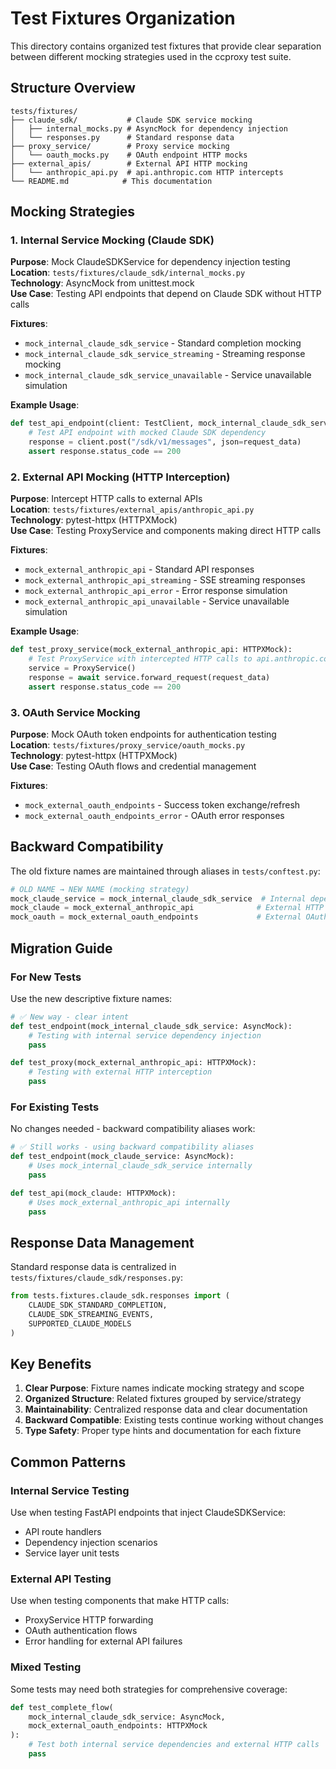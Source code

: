 # Test Fixtures Organization

This directory contains organized test fixtures that provide clear separation between different mocking strategies used in the ccproxy test suite.

## Structure Overview

```
tests/fixtures/
├── claude_sdk/           # Claude SDK service mocking
│   ├── internal_mocks.py # AsyncMock for dependency injection
│   └── responses.py      # Standard response data
├── proxy_service/        # Proxy service mocking  
│   └── oauth_mocks.py    # OAuth endpoint HTTP mocks
├── external_apis/        # External API HTTP mocking
│   └── anthropic_api.py  # api.anthropic.com HTTP intercepts
└── README.md            # This documentation
```

## Mocking Strategies

### 1. Internal Service Mocking (Claude SDK)

**Purpose**: Mock ClaudeSDKService for dependency injection testing  
**Location**: `tests/fixtures/claude_sdk/internal_mocks.py`  
**Technology**: AsyncMock from unittest.mock  
**Use Case**: Testing API endpoints that depend on Claude SDK without HTTP calls

**Fixtures**:
- `mock_internal_claude_sdk_service` - Standard completion mocking
- `mock_internal_claude_sdk_service_streaming` - Streaming response mocking  
- `mock_internal_claude_sdk_service_unavailable` - Service unavailable simulation

**Example Usage**:
```python
def test_api_endpoint(client: TestClient, mock_internal_claude_sdk_service: AsyncMock):
    # Test API endpoint with mocked Claude SDK dependency
    response = client.post("/sdk/v1/messages", json=request_data)
    assert response.status_code == 200
```

### 2. External API Mocking (HTTP Interception)

**Purpose**: Intercept HTTP calls to external APIs  
**Location**: `tests/fixtures/external_apis/anthropic_api.py`  
**Technology**: pytest-httpx (HTTPXMock)  
**Use Case**: Testing ProxyService and components making direct HTTP calls

**Fixtures**:
- `mock_external_anthropic_api` - Standard API responses
- `mock_external_anthropic_api_streaming` - SSE streaming responses
- `mock_external_anthropic_api_error` - Error response simulation
- `mock_external_anthropic_api_unavailable` - Service unavailable simulation

**Example Usage**:
```python
def test_proxy_service(mock_external_anthropic_api: HTTPXMock):
    # Test ProxyService with intercepted HTTP calls to api.anthropic.com
    service = ProxyService()
    response = await service.forward_request(request_data)
    assert response.status_code == 200
```

### 3. OAuth Service Mocking

**Purpose**: Mock OAuth token endpoints for authentication testing  
**Location**: `tests/fixtures/proxy_service/oauth_mocks.py`  
**Technology**: pytest-httpx (HTTPXMock)  
**Use Case**: Testing OAuth flows and credential management

**Fixtures**:
- `mock_external_oauth_endpoints` - Success token exchange/refresh
- `mock_external_oauth_endpoints_error` - OAuth error responses

## Backward Compatibility

The old fixture names are maintained through aliases in `tests/conftest.py`:

```python
# OLD NAME → NEW NAME (mocking strategy)
mock_claude_service = mock_internal_claude_sdk_service  # Internal dependency injection
mock_claude = mock_external_anthropic_api              # External HTTP interception  
mock_oauth = mock_external_oauth_endpoints             # External OAuth endpoints
```

## Migration Guide

### For New Tests

Use the new descriptive fixture names:

```python
# ✅ New way - clear intent
def test_endpoint(mock_internal_claude_sdk_service: AsyncMock):
    # Testing with internal service dependency injection
    pass

def test_proxy(mock_external_anthropic_api: HTTPXMock):  
    # Testing with external HTTP interception
    pass
```

### For Existing Tests

No changes needed - backward compatibility aliases work:

```python
# ✅ Still works - using backward compatibility aliases
def test_endpoint(mock_claude_service: AsyncMock):
    # Uses mock_internal_claude_sdk_service internally
    pass

def test_api(mock_claude: HTTPXMock):
    # Uses mock_external_anthropic_api internally  
    pass
```

## Response Data Management

Standard response data is centralized in `tests/fixtures/claude_sdk/responses.py`:

```python
from tests.fixtures.claude_sdk.responses import (
    CLAUDE_SDK_STANDARD_COMPLETION,
    CLAUDE_SDK_STREAMING_EVENTS,
    SUPPORTED_CLAUDE_MODELS
)
```

## Key Benefits

1. **Clear Purpose**: Fixture names indicate mocking strategy and scope
2. **Organized Structure**: Related fixtures grouped by service/strategy  
3. **Maintainability**: Centralized response data and clear documentation
4. **Backward Compatible**: Existing tests continue working without changes
5. **Type Safety**: Proper type hints and documentation for each fixture

## Common Patterns

### Internal Service Testing
Use when testing FastAPI endpoints that inject ClaudeSDKService:
- API route handlers
- Dependency injection scenarios
- Service layer unit tests

### External API Testing  
Use when testing components that make HTTP calls:
- ProxyService HTTP forwarding
- OAuth authentication flows
- Error handling for external API failures

### Mixed Testing
Some tests may need both strategies for comprehensive coverage:
```python
def test_complete_flow(
    mock_internal_claude_sdk_service: AsyncMock,
    mock_external_oauth_endpoints: HTTPXMock
):
    # Test both internal service dependencies and external HTTP calls
    pass
```

